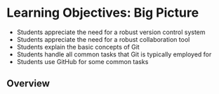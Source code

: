 # Learning Objectives: Big Picture

- Students appreciate the need for a robust version control system
- Students appreciate the need for a robust collaboration tool
- Students explain the basic concepts of Git
- Students handle all common tasks that Git is typically employed for
- Students use GitHub for some common tasks

## Overview
